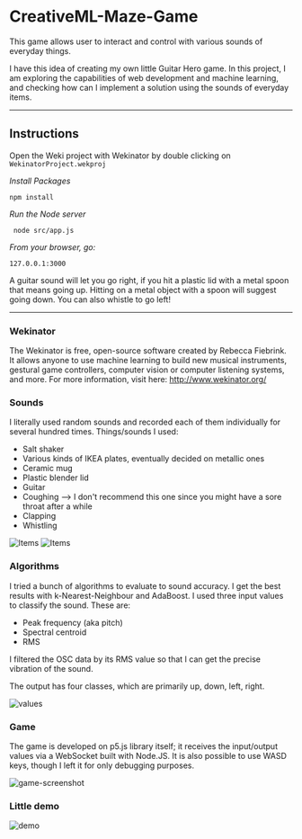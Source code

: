 # CreativeML-Maze-Game

This game allows user to interact and control with various sounds of everyday things.

I have this idea of creating my own little Guitar Hero game. In this project, I am exploring the capabilities of web development and machine learning, and checking how can I implement a solution using the sounds of everyday items.

---

## Instructions

Open the Weki project with Wekinator by double clicking on ```WekinatorProject.wekproj```

*Install Packages*

```npm install```

*Run the Node server*

``` node src/app.js```

*From your browser, go:*

```127.0.0.1:3000```

A guitar sound will let you go right, if you hit a plastic lid with a metal spoon that means going up. Hitting on a metal object with a spoon will suggest going down. You can also whistle to go left!

---

### Wekinator
The Wekinator is free, open-source software created by Rebecca Fiebrink. It allows anyone to use machine learning to build new musical instruments, gestural game controllers, computer vision or computer listening systems, and more.
For more information, visit here: http://www.wekinator.org/

### Sounds
I literally used random sounds and recorded each of them individually for several hundred times.
Things/sounds I used:
* Salt shaker
* Various kinds of IKEA plates, eventually decided on metallic ones
* Ceramic mug
* Plastic blender lid
* Guitar
* Coughing --> I don't recommend this one since you might have a sore throat after a while
* Clapping
* Whistling

![Items](https://i.imgur.com/fUAGfjZ.png)
![Items](https://i.imgur.com/s1ewR3x.jpg)

### Algorithms

I tried a bunch of algorithms to evaluate to sound accuracy. I get the best results with k-Nearest-Neighbour and AdaBoost.
I used three input values to classify the sound. These are:

* Peak frequency (aka pitch)
* Spectral centroid
* RMS

I filtered the OSC data by its RMS value so that I can get the precise vibration of the sound.

The output has four classes, which are primarily up, down, left, right.

![values](https://i.imgur.com/pjbtegH.png)

### Game

The game is developed on p5.js library itself; it receives the input/output values via a WebSocket built with Node.JS. It is also possible to use WASD keys, though I left it for only debugging purposes.

![game-screenshot](https://i.imgur.com/cBSd2hW.png)

### Little demo

![demo](https://media.giphy.com/media/TILT3uJJvLr8tFBf3X/giphy.gif)
